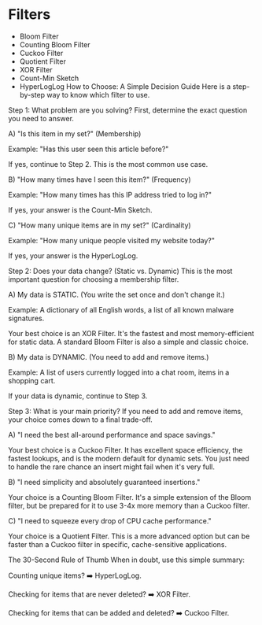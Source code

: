 # Filters

- Bloom Filter
- Counting Bloom Filter
- Cuckoo Filter
- Quotient Filter
- XOR Filter
- Count-Min Sketch
- HyperLogLog
How to Choose: A Simple Decision Guide
Here is a step-by-step way to know which filter to use.

Step 1: What problem are you solving?
First, determine the exact question you need to answer.

A) "Is this item in my set?" (Membership)

Example: "Has this user seen this article before?"

If yes, continue to Step 2. This is the most common use case.

B) "How many times have I seen this item?" (Frequency)

Example: "How many times has this IP address tried to log in?"

If yes, your answer is the Count-Min Sketch.

C) "How many unique items are in my set?" (Cardinality)

Example: "How many unique people visited my website today?"

If yes, your answer is the HyperLogLog.

Step 2: Does your data change? (Static vs. Dynamic)
This is the most important question for choosing a membership filter.

A) My data is STATIC. (You write the set once and don't change it.)

Example: A dictionary of all English words, a list of all known malware signatures.

Your best choice is an XOR Filter. It's the fastest and most memory-efficient for static data. A standard Bloom Filter is also a simple and classic choice.

B) My data is DYNAMIC. (You need to add and remove items.)

Example: A list of users currently logged into a chat room, items in a shopping cart.

If your data is dynamic, continue to Step 3.

Step 3: What is your main priority?
If you need to add and remove items, your choice comes down to a final trade-off.

A) "I need the best all-around performance and space savings."

Your best choice is a Cuckoo Filter. It has excellent space efficiency, the fastest lookups, and is the modern default for dynamic sets. You just need to handle the rare chance an insert might fail when it's very full.

B) "I need simplicity and absolutely guaranteed insertions."

Your choice is a Counting Bloom Filter. It's a simple extension of the Bloom filter, but be prepared for it to use 3-4x more memory than a Cuckoo filter.

C) "I need to squeeze every drop of CPU cache performance."

Your choice is a Quotient Filter. This is a more advanced option but can be faster than a Cuckoo filter in specific, cache-sensitive applications.

The 30-Second Rule of Thumb
When in doubt, use this simple summary:

Counting unique items? ➡️ HyperLogLog.

Checking for items that are never deleted? ➡️ XOR Filter.

Checking for items that can be added and deleted? ➡️ Cuckoo Filter.